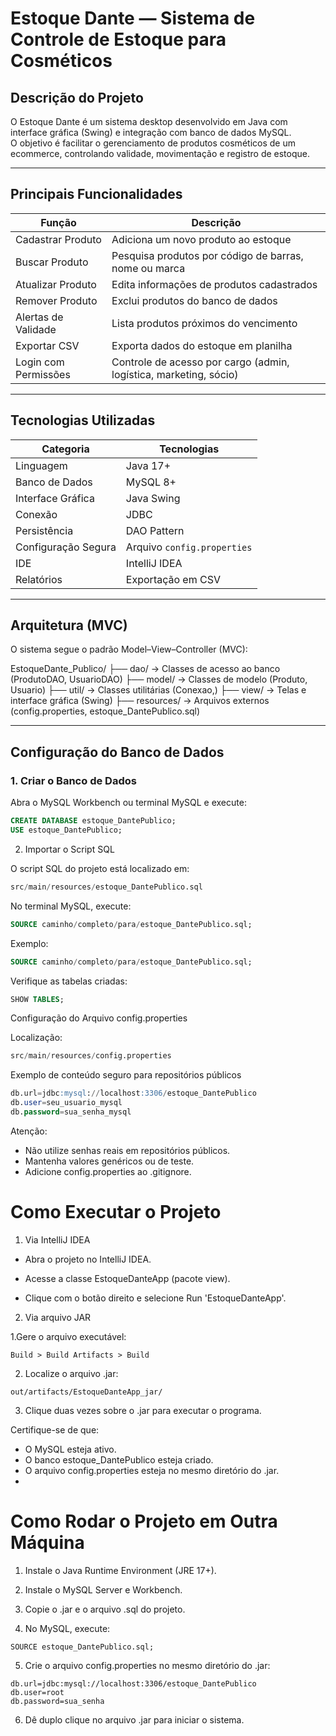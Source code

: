 # Estoque Dante — Sistema de Controle de Estoque para Cosméticos

## Descrição do Projeto

O Estoque Dante é um sistema desktop desenvolvido em Java com interface gráfica (Swing) e integração com banco de dados MySQL.  
O objetivo é facilitar o gerenciamento de produtos cosméticos de um ecommerce, controlando validade, movimentação e registro de estoque.

---

## Principais Funcionalidades

| Função | Descrição |
|--------|-----------|
| Cadastrar Produto | Adiciona um novo produto ao estoque |
| Buscar Produto | Pesquisa produtos por código de barras, nome ou marca |
| Atualizar Produto | Edita informações de produtos cadastrados |
| Remover Produto | Exclui produtos do banco de dados |
| Alertas de Validade | Lista produtos próximos do vencimento |
| Exportar CSV | Exporta dados do estoque em planilha |
| Login com Permissões | Controle de acesso por cargo (admin, logística, marketing, sócio) |

---

## Tecnologias Utilizadas

| Categoria | Tecnologias |
|-----------|------------|
| Linguagem | Java 17+ |
| Banco de Dados | MySQL 8+ |
| Interface Gráfica | Java Swing |
| Conexão | JDBC |
| Persistência | DAO Pattern |
| Configuração Segura | Arquivo `config.properties` |
| IDE | IntelliJ IDEA |
| Relatórios | Exportação em CSV |

---

## Arquitetura (MVC)

O sistema segue o padrão Model–View–Controller (MVC):

EstoqueDante_Publico/
├── dao/ -> Classes de acesso ao banco (ProdutoDAO, UsuarioDAO)
├── model/ -> Classes de modelo (Produto, Usuario)
├── util/ -> Classes utilitárias (Conexao,)
├── view/ -> Telas e interface gráfica (Swing)
├── resources/ -> Arquivos externos (config.properties, estoque_DantePublico.sql)


---

## Configuração do Banco de Dados

### 1. Criar o Banco de Dados

Abra o MySQL Workbench ou terminal MySQL e execute:

```sql
CREATE DATABASE estoque_DantePublico;
USE estoque_DantePublico;
```
2. Importar o Script SQL

O script SQL do projeto está localizado em:
```sql
src/main/resources/estoque_DantePublico.sql
```

No terminal MySQL, execute:
```sql
SOURCE caminho/completo/para/estoque_DantePublico.sql;
```

Exemplo:
```sql
SOURCE caminho/completo/para/estoque_DantePublico.sql;
```

Verifique as tabelas criadas:
```sql
SHOW TABLES;
```
Configuração do Arquivo config.properties

Localização:

```sql
src/main/resources/config.properties
```

Exemplo de conteúdo seguro para repositórios públicos

```sql
db.url=jdbc:mysql://localhost:3306/estoque_DantePublico
db.user=seu_usuario_mysql
db.password=sua_senha_mysql
```
Atenção:

- Não utilize senhas reais em repositórios públicos.
- Mantenha valores genéricos ou de teste.
- Adicione config.properties ao .gitignore.

# Como Executar o Projeto
1. Via IntelliJ IDEA

- Abra o projeto no IntelliJ IDEA.

- Acesse a classe EstoqueDanteApp (pacote view).

- Clique com o botão direito e selecione Run 'EstoqueDanteApp'.

2. Via arquivo JAR

1.Gere o arquivo executável:
```
Build > Build Artifacts > Build
```
2. Localize o arquivo .jar:
```
out/artifacts/EstoqueDanteApp_jar/
```
3. Clique duas vezes sobre o .jar para executar o programa.

Certifique-se de que:

- O MySQL esteja ativo.
- O banco estoque_DantePublico esteja criado.
- O arquivo config.properties esteja no mesmo diretório do .jar.
- 
# Como Rodar o Projeto em Outra Máquina

1. Instale o Java Runtime Environment (JRE 17+).

2. Instale o MySQL Server e Workbench.

3. Copie o .jar e o arquivo .sql do projeto.

4. No MySQL, execute:
````
SOURCE estoque_DantePublico.sql;
```` 

5. Crie o arquivo config.properties no mesmo diretório do .jar:
````
db.url=jdbc:mysql://localhost:3306/estoque_DantePublico
db.user=root
db.password=sua_senha
````

6. Dê duplo clique no arquivo .jar para iniciar o sistema.

